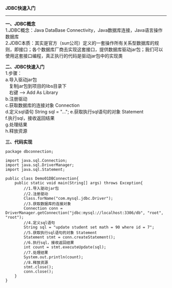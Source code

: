 **JDBC快速入门**  

----------


**一、JDBC概念**  
1.JDBC概念：Java DataBase Connectivity，Java数据库连接，Java语言操作数据库  
2.JDBC本质：其实是官方（sun公司）定义的一套操作所有关系型数据库的规则，即接口；各个数据库厂商去实现这套接口，提供数据库驱动jar包；我们可以使用这套接口编程，真正执行的代码是驱动jar包中的实现类  

**二、JDBC快速入门**  
1.步骤：  
a.导入驱动jar包  
&nbsp;&nbsp;&nbsp;复制jar包到项目的libs目录下  
&nbsp;&nbsp;&nbsp;右键 --> Add As Library   
b.注册驱动  
c.获取数据库的连接对象 Connection  
d.定义sql语句
String sql = "...";
e.获取执行sql语句的对象 Statement  
f.执行sql，接收返回结果  
g.处理结果  
h.释放资源  

**三、代码实现**  

    package dbconnection;  
      
    import java.sql.Connection;  
    import java.sql.DriverManager;  
    import java.sql.Statement;  
      
    public class Demo01DBConnection{  
        public static void main(String[] args) throws Exception{  
            //1.导入驱动jar包  
            //2.注册驱动  
            Class.forName("com.mysql.jdbc.Driver");  
            //3.获取数据库的连接对象  
            Connection conn = DriverManager.getConnection("jdbc:mysql://localhost:3306/db", "root", "root");  
            //4.定义sql语句  
            String sql = "update student set math = 90 where id = 7";  
            //5.获取执行sql语句的对象 Statement  
            Statement stmt = conn.createStatement();  
            //6.执行sql，接收返回结果  
            int count = stmt.executeUpdate(sql);  
            //7.处理结果  
            System.out.println(count);  
            //8.释放资源  
            stmt.close();  
            conn.close();  
        }  
    }  
      
